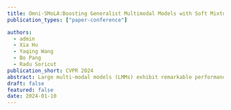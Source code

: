 ```yaml
---
title: Omni-SMoLA:Boosting Generalist Multimodal Models with Soft Mixture of Low-rank Experts
publication_types: ["paper-conference"]

authors:
  - admin
  - Xia Hu
  - Yaqing Wang
  - Bo Pang
  - Radu Soricut
publication_short: CVPR 2024
abstract: Large multi-modal models (LMMs) exhibit remarkable performance across numerous tasks. However, generalist LMMs often suffer from performance degradation when tuned over a large collection of tasks. Recent research suggests that Mixture of Experts (MoE) architectures are useful for instruction tuning, but for LMMs of parameter size around O(50-100B), the prohibitive cost of replicating and storing the expert models severely limits the number of experts we can use. We propose Omni-SMoLA, an architecture that uses the Soft MoE approach to (softly) mix many multimodal low rank experts, and avoids introducing a significant number of new parameters compared to conventional MoE models. The core intuition here is that the large model provides a foundational backbone, while different lightweight experts residually learn specialized knowledge, either per-modality or multimodally. Extensive experiments demonstrate that the SMoLA approach helps improve the generalist performance across a broad range of generative vision-and-language tasks, achieving new SoTA generalist performance that often matches or outperforms single specialized LMM baselines, as well as new SoTA specialist performance.
draft: false
featured: false
date: 2024-01-10 
---
```

